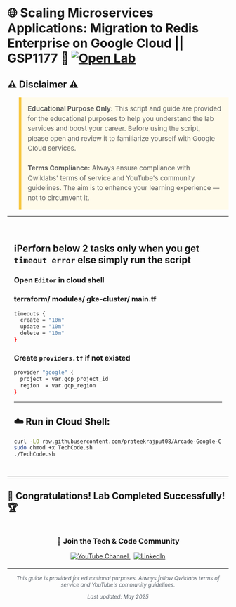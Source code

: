 # 🌐 Scaling Microservices Applications: Migration to Redis Enterprise on Google Cloud || GSP1177 🚀 [![Open Lab](https://img.shields.io/badge/Open-Lab-blue?style=flat)](https://www.cloudskillsboost.google/games/6512/labs/40877)

## ⚠️ Disclaimer ⚠️

<blockquote style="background-color: #fffbea; border-left: 6px solid #f7c948; padding: 1em; font-size: 15px; line-height: 1.5;">
  <strong>Educational Purpose Only:</strong> This script and guide are provided for the educational purposes to help you understand the lab services and boost your career. Before using the script, please open and review it to familiarize yourself with Google Cloud services.
  <br><br>
  <strong>Terms Compliance:</strong> Always ensure compliance with Qwiklabs' terms of service and YouTube's community guidelines. The aim is to enhance your learning experience — not to circumvent it.
</blockquote>

---

<div style="padding: 15px; margin: 10px 0;">

## ℹ️Perforn below 2 tasks only when you get `timeout error` else simply run the script

### Open `Editor` in cloud shell

<h3>
  terraform/ modules/ gke-cluster/ main.tf
</h3>
  
```bash
timeouts {
  create = "10m"
  update = "10m"
  delete = "10m"
}
```
### Create `providers.tf` if not existed

```bash
provider "google" {
  project = var.gcp_project_id
  region  = var.gcp_region
}

```

---
## ☁️ Run in Cloud Shell:

```bash
curl -LO raw.githubusercontent.com/prateekrajput08/Arcade-Google-Cloud-Labs/refs/heads/main/Scaling%20Microservices%20Applications%3A%20Migration%20to%20Redis%20Enterprise%20on%20Google%20Cloud/TechCode.sh
sudo chmod +x TechCode.sh 
./TechCode.sh
```

</div>

---

## 🎉 **Congratulations! Lab Completed Successfully!** 🏆  

<div align="center" style="padding: 5px;">
  <h3>📱 Join the Tech & Code Community</h3>
  
  <a href="https://www.youtube.com/@TechCode9?sub_confirmation=1">
    <img src="https://img.shields.io/badge/Subscribe-Tech%20&%20Code-FF0000?style=for-the-badge&logo=youtube&logoColor=white" alt="YouTube Channel">
  </a>
  &nbsp;
  <a href="https://www.linkedin.com/in/prateekrajput08/">
    <img src="https://img.shields.io/badge/LINKEDIN-Prateek%20Rajput-0077B5?style=for-the-badge&logo=linkedin&logoColor=white" alt="LinkedIn">
</a>


</div>

---

<div align="center">
  <p style="font-size: 12px; color: #586069;">
    <em>This guide is provided for educational purposes. Always follow Qwiklabs terms of service and YouTube's community guidelines.</em>
  </p>
  <p style="font-size: 12px; color: #586069;">
    <em>Last updated: May 2025</em>
  </p>
</div>
